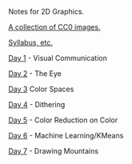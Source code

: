 Notes for 2D Graphics.

[A collection of CC0 images.](https://www.pexels.com/u/b-ricks-110887/likes/)

[Syllabus, etc.](https://github.com/2980/2980)

[Day 1](Day01.md) - Visual Communication

[Day 2](Day02.md) - The Eye

[Day 3](Day03.md) Color Spaces

[Day 4](https://github.com/2980/Day04_Dithering) - Dithering

[Day 5](https://github.com/2980/Day05_ColorReduction) - Color Reduction on Color

[Day 6](https://github.com/2980/Day06_KMeans) - Machine Learning/KMeans

[Day 7](https://github.com/2980/notes/blob/master/Day07Mountains.java) - Drawing Mountains
